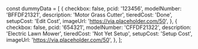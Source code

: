 const dummyData = [
  {
    checkbox: false,
    pcid: '123456',
    modelNumber: 'BFFDF21321',
    description: 'Motor Grass Cutter',
    tieredCost: 'Done',
    setupCost: 'Edit Cost',
    imageUrl: 'https://via.placeholder.com/50',
  },
  {
    checkbox: false,
    pcid: '654321',
    modelNumber: 'CFFDF21322',
    description: 'Electric Lawn Mower',
    tieredCost: 'Not Yet Setup',
    setupCost: 'Setup Cost',
    imageUrl: 'https://via.placeholder.com/50',
  },
];
